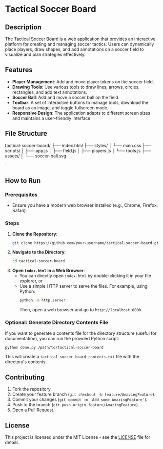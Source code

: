 
# Tactical Soccer Board

## Description
The Tactical Soccer Board is a web application that provides an interactive platform for creating and managing soccer tactics. Users can dynamically place players, draw shapes, and add annotations on a soccer field to visualize and plan strategies effectively.

## Features
- **Player Management**: Add and move player tokens on the soccer field.
- **Drawing Tools**: Use various tools to draw lines, arrows, circles, rectangles, and add text annotations.
- **Soccer Ball**: Add and move a soccer ball on the field.
- **Toolbar**: A set of interactive buttons to manage tools, download the board as an image, and toggle fullscreen mode.
- **Responsive Design**: The application adapts to different screen sizes and maintains a user-friendly interface.

## File Structure

tactical-soccer-board/
├── index.html
├── styles/
│   └── main.css
├── scripts/
│   ├── app.js
│   ├── field.js
│   ├── players.js
│   └── tools.js
├── assets/
│   └── soccer-ball.svg

`

## How to Run
### Prerequisites
- Ensure you have a modern web browser installed (e.g., Chrome, Firefox, Safari).

### Steps
1. **Clone the Repository**:
    ```sh
    git clone https://github.com/your-username/tactical-soccer-board.git
    ```
2. **Navigate to the Directory**:
    ```sh
    cd tactical-soccer-board
    ```
3. **Open `index.html` in a Web Browser**:
    - You can directly open `index.html` by double-clicking it in your file explorer, or
    - Use a simple HTTP server to serve the files. For example, using Python:
      ```sh
      python -m http.server
      ```
      Then, open a web browser and go to `http://localhost:8000`.

### Optional: Generate Directory Contents File
If you want to generate a contents file for the directory structure (useful for documentation), you can run the provided Python script:
```sh
python done.py /path/to/tactical-soccer-board
```
This will create a `tactical-soccer-board_contents.txt` file with the directory's contents.

## Contributing
1. Fork the repository.
2. Create your feature branch (`git checkout -b feature/AmazingFeature`).
3. Commit your changes (`git commit -m 'Add some AmazingFeature'`).
4. Push to the branch (`git push origin feature/AmazingFeature`).
5. Open a Pull Request.

## License
This project is licensed under the MIT License - see the [LICENSE](LICENSE) file for details.
